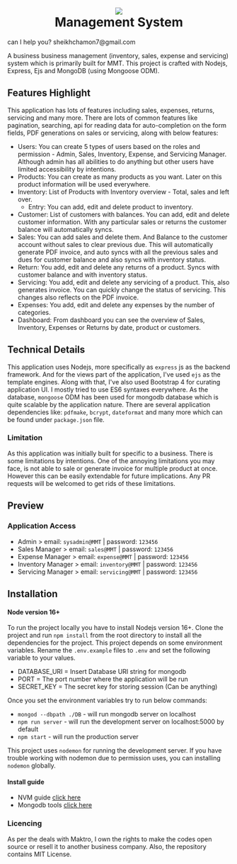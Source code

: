 <h1 align="center">
  <img src="public/images/logo.png">
  <div>Management System</div>
</h1>
can I help you?
sheikhchamon7@gmail.com

A business business management (inventory, sales, expense and servicing) system which is primarily built for MMT. This project is crafted with Nodejs, Express, Ejs and MongoDB (using Mongoose ODM).

## Features Highlight

This application has lots of features including sales, expenses, returns, servicing and many more. There are lots of common features like pagination, searching, api for reading data for auto-completion on the form fields, PDF generations on sales or servicing, along with below features:

- Users: You can create 5 types of users based on the roles and permission - Admin, Sales, Inventory, Expense, and Servicing Manager. Although admin has all abilities to do anything but other users have limited accessibility by intentions.
- Products: You can create as many products as you want. Later on this product information will be used everywhere.
- Inventory: List of Products with Inventory overview - Total, sales and left over.
  - Entry: You can add, edit and delete product to inventory.
- Customer: List of customers with balances. You can add, edit and delete customer information. With any particular sales or returns the customer balance will automatically syncs.
- Sales: You can add sales and delete them. And Balance to the customer account without sales to clear previous due. This will automatically generate PDF invoice, and auto syncs with all the previous sales and dues for customer balance and also syncs with inventory status.
- Return: You add, edit and delete any returns of a product. Syncs with customer balance and with inventory status.
- Servicing: You add, edit and delete any servicing of a product. This, also generates invoice. You can quickly change the status of servicing. This changes also reflects on the PDF invoice.
- Expenses: You add, edit and delete any expenses by the number of categories.
- Dashboard: From dashboard you can see the overview of Sales, Inventory, Expenses or Returns by date, product or customers.

## Technical Details

This application uses Nodejs, more specifically as `express` js as the backend framework. And for the views part of the application, I've used `ejs` as the template engines. Along with that, I've also used Bootstrap 4 for curating application UI. I mostly tried to use ES6 syntaxes everywhere. As the database, `mongoose` ODM has been used for mongodb database which is quite scalable by the application nature. There are several application dependencies like: `pdfmake`, `bcrypt`, `dateformat` and many more which can be found under `package.json` file.

### Limitation

As this application was initially built for specific to a business. There is some limitations by intentions. One of the annoying limitations you may face, is not able to sale or generate invoice for multiple product at once. However this can be easily extendable for future implications. Any PR requests will be welcomed to get rids of these limitations.

## Preview

### Application Access

- Admin > email: `sysadmin@MMT` | password: `123456`
- Sales Manager > email: `sales@MMT` | password: `123456`
- Expense Manager > email: `expense@MMT` | password: `123456`
- Inventory Manager > email: `inventory@MMT` | password: `123456`
- Servicing Manager > email: `servicing@MMT` | password: `123456`

## Installation
#### Node version 16+
To run the project locally you have to install Nodejs version 16+. Clone the project and run `npm install` from the root directory to install all the dependencies for the project. 
This project depends on some environment variables. Rename the `.env.example` files to `.env` and set the following variable to your values.

- DATABASE_URI = Insert Database URI string for mongodb
- PORT = The port number where the application will be run
- SECRET_KEY = The secret key for storing session (Can be anything)

Once you set the environment variables try to run below commands:
- `mongod --dbpath ./DB` - will run mongodb server on localhost
- `npm run server` - will run the development server on localhost:5000 by default
- `npm start` - will run the production server

This project uses `nodemon` for running the development server. If you have trouble working with nodemon due to permission uses, you can installing `nodemon` globally.

#### Install guide
- NVM guide [click here](https://www.freecodecamp.org/news/node-version-manager-nvm-install-guide/)
- Mongodb tools [click here](https://www.mongodb.com/docs/database-tools/installation)
### Licencing
As per the deals with Maktro, I own the rights to make the codes open source or resell it to another business company. Also, the repository contains MIT License.
